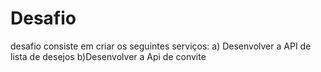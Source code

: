 # Desafio
desafio consiste em criar os seguintes serviços:  a) Desenvolver a API de lista de desejos  b)Desenvolver a Api de convite  
